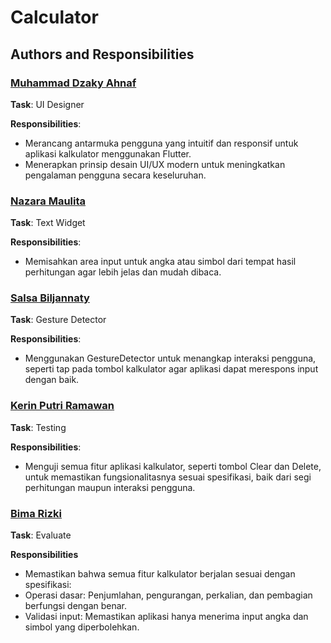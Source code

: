 # Calculator

## Authors and Responsibilities

### [Muhammad Dzaky Ahnaf](https://github.com/jekshelby)  
**Task**: UI Designer

**Responsibilities**:  
- Merancang antarmuka pengguna yang intuitif dan responsif untuk aplikasi kalkulator menggunakan Flutter.
- Menerapkan prinsip desain UI/UX modern untuk meningkatkan pengalaman pengguna secara keseluruhan.
 
 ### [Nazara Maulita](https://github.com/Nazaramaulita)  
**Task**: Text Widget 

**Responsibilities**:  
- Memisahkan area input untuk angka atau simbol dari tempat hasil perhitungan agar lebih jelas dan mudah dibaca.

### [Salsa Biljannaty](https://github.com/salsabiljannaty)  
**Task**: Gesture Detector

**Responsibilities**:  
- Menggunakan GestureDetector untuk menangkap interaksi pengguna, seperti tap pada tombol kalkulator agar aplikasi dapat merespons input dengan baik.

### [Kerin Putri Ramawan](https://github.com/kerinputri)  
**Task**: Testing

**Responsibilities**:  
- Menguji semua fitur aplikasi kalkulator, seperti tombol Clear dan Delete, untuk memastikan fungsionalitasnya sesuai spesifikasi, baik dari segi perhitungan maupun interaksi pengguna.

### [Bima Rizki](https://github.com/Bimaaaaaa)  
**Task**: Evaluate 

**Responsibilities**  
- Memastikan bahwa semua fitur kalkulator berjalan sesuai dengan spesifikasi: 
- Operasi dasar: Penjumlahan, pengurangan, perkalian, dan pembagian berfungsi dengan benar.
- Validasi input: Memastikan aplikasi hanya menerima input angka dan simbol yang diperbolehkan.